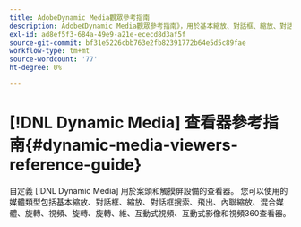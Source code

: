 ```yaml
---
title: AdobeDynamic Media觀眾參考指南
description: Adobe《Dynamic Media觀眾參考指南》，用於基本縮放、對話框、縮放、對話框搜索、飛出、內嵌縮放、混合媒體、旋轉、視頻、旋轉、旋轉、維、互動式視頻、互動式影像和視頻360觀眾。
exl-id: ad8ef5f3-684a-49e9-a21e-ececd8d3af5f
source-git-commit: bf31e5226cbb763e2fb82391772b64e5d5c89fae
workflow-type: tm+mt
source-wordcount: '77'
ht-degree: 0%

---
```


# [!DNL Dynamic Media] 查看器參考指南{#dynamic-media-viewers-reference-guide}

自定義 [!DNL Dynamic Media] 用於案頭和觸摸屏設備的查看器。 您可以使用的媒體類型包括基本縮放、對話框、縮放、對話框搜索、飛出、內聯縮放、混合媒體、旋轉、視頻、旋轉、旋轉、維、互動式視頻、互動式影像和視頻360查看器。
